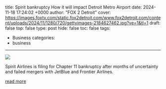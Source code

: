 title: Spirit bankruptcy How it will impact Detroit Metro Airport
date: 2024-11-18 17:24:02 +0000
author: "FOX 2 Detroit"
cover: https://images.foxtv.com/static.fox2detroit.com/www.fox2detroit.com/content/uploads/2024/11/1280/720/gettyimages-2184627462.jpg?ve=1&tl=1
draft: false
top: false
type: post
hide: false
toc: false
tags:
  - Business
categories:
  - business
---

![](https://images.foxtv.com/static.fox2detroit.com/www.fox2detroit.com/content/uploads/2024/11/1280/720/gettyimages-2184627462.jpg?ve=1&tl=1)

Spirit Airlines is filing for Chapter 11 bankruptcy after months of uncertainty and failed mergers with JetBlue and Frontier Airlines.

[read more](https://www.fox2detroit.com/news/spirit-bankruptcy-how-will-impact-detroit-metro-airport)
